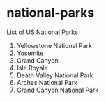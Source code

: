 national-parks
==============

List of US National Parks

1. Yellowstone National Park
2. Yosemite
3. Grand Canyon
4. Isle Royale
5. Death Valley National Park
6. Arches National Park
7. Grand Canyon National Park
